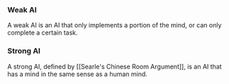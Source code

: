 ### Weak AI

A weak AI is an AI that only implements a portion of the mind, or can only complete a certain task.

### Strong AI

A strong AI, defined by [[Searle's Chinese Room Argument]], is an AI that has a mind in the same sense as a human mind.